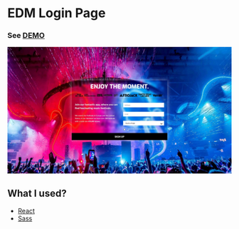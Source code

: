 # EDM Login Page

### See [DEMO](https://tobiaszmaj.github.io/EDM-Login-Page/)

![Preview](preview.jpg)

## What I used?
* [React](https://reactjs.org/)
* [Sass](https://sass-lang.com/)
